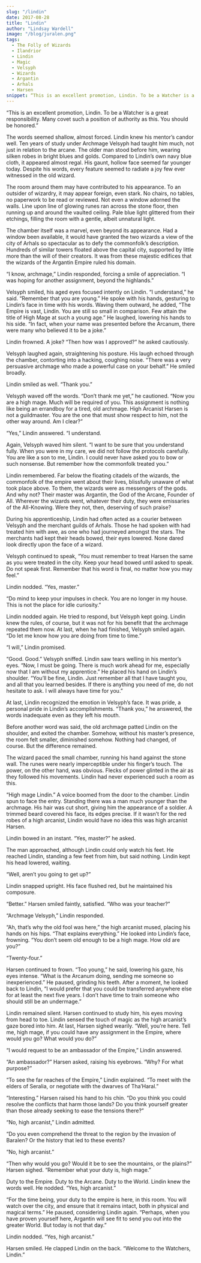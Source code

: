 ```yaml
---
slug: "/lindin"
date: 2017-08-28
title: "Lindin"
author: "Lindsay Wardell"
image: "/blog/juralen.png"
tags:
  - The Folly of Wizards
  - Ilandrior
  - Lindin
  - Magic
  - Velsyph
  - Wizards
  - Argantin
  - Arhals
  - Harsen
snippet: “This is an excellent promotion, Lindin. To be a Watcher is a great responsibility. Many covet such a position of authority as this. You should be honored.”
---
```

“This is an excellent promotion, Lindin. To be a Watcher is a great responsibility. Many covet such a position of authority as this. You should be honored.”

The words seemed shallow, almost forced. Lindin knew his mentor’s candor well. Ten years of study under Archmage Velsyph had taught him much, not just in relation to the arcane. The older man stood before him, wearing silken robes in bright blues and golds. Compared to Lindin’s own navy blue cloth, it appeared almost regal. His gaunt, hollow face seemed far younger today. Despite his words, every feature seemed to radiate a joy few ever witnessed in the old wizard.

The room around them may have contributed to his appearance. To an outsider of wizardry, it may appear foreign, even stark. No chairs, no tables, no paperwork to be read or reviewed. Not even a window adorned the walls. Line upon line of glowing runes ran across the stone floor, then running up and around the vaulted ceiling. Pale blue light glittered from their etchings, filling the room with a gentle, albeit unnatural light.

The chamber itself was a marvel, even beyond its appearance. Had a window been available, it would have granted the two wizards a view of the city of Arhals so spectacular as to defy the commonfolk’s description. Hundreds of similar towers floated above the capital city, supported by little more than the will of their creators. It was from these majestic edifices that the wizards of the Argantin Empire ruled his domain.

“I know, archmage,” Lindin responded, forcing a smile of appreciation. “I was hoping for another assignment, beyond the highlands.”

Velsyph smiled, his aged eyes focused intently on Lindin. “I understand,” he said. “Remember that you are young.” He spoke with his hands, gesturing to Lindin’s face in time with his words. Waving them outward, he added, “The Empire is vast, Lindin. You are still so small in comparison. Few attain the title of High Mage at such a young age.” He laughed, lowering his hands to his side. “In fact, when your name was presented before the Arcanum, there were many who believed it to be a joke.”

Lindin frowned. A joke? “Then how was I approved?” he asked cautiously.

Velsyph laughed again, straightening his posture. His laugh echoed through the chamber, contorting into a hacking, coughing noise. “There was a very persuasive archmage who made a powerful case on your behalf.” He smiled broadly.

Lindin smiled as well. “Thank you.”

Velsyph waved off the words. “Don’t thank me yet,” he cautioned. “Now you are a high mage. Much will be required of you. This assignment is nothing like being an errandboy for a tired, old archmage. High Arcanist Harsen is not a guildmaster. You are the one that must show respect to him, not the other way around. Am I clear?”

“Yes,” Lindin answered. “I understand.

Again, Velsyph waved him silent. “I want to be sure that you understand fully. When you were in my care, we did not follow the protocols carefully. You are like a son to me, Lindin. I could never have asked you to bow or such nonsense. But remember how the commonfolk treated you.”

Lindin remembered. Far below the floating citadels of the wizards, the commonfolk of the empire went about their lives, blissfully unaware of what took place above. To them, the wizards were as messengers of the gods. And why not? Their master was Argantin, the God of the Arcane, Founder of All. Wherever the wizards went, whatever their duty, they were emissaries of the All-Knowing. Were they not, then, deserving of such praise?

During his apprenticeship, Lindin had often acted as a courier between Velsyph and the merchant guilds of Arhals. Those he had spoken with had treated him with awe, as one who had journeyed amongst the stars. The merchants had kept their heads bowed, their eyes lowered. None dared look directly upon the face of a wizard.

Velsyph continued to speak, “You must remember to treat Harsen the same as you were treated in the city. Keep your head bowed until asked to speak. Do not speak first. Remember that his word is final, no matter how you may feel.”

Lindin nodded. “Yes, master.”

“Do mind to keep your impulses in check. You are no longer in my house. This is not the place for idle curiosity.”

Lindin nodded again. He tried to respond, but Velsyph kept going. Lindin knew the rules, of course, but it was not for his benefit that the archmage repeated them now. At last, when he had finished, Velsyph smiled again. “Do let me know how you are doing from time to time.”

“I will,” Lindin promised.

“Good. Good.” Velsyph sniffed. Lindin saw tears welling in his mentor’s eyes. “Now, I must be going. There is much work ahead for me, especially now that I am without my apprentice.” He placed his hand on Lindin’s shoulder. “You’ll be fine, Lindin. Just remember all that I have taught you, and all that you learned besides. If there is anything you need of me, do not hesitate to ask. I will always have time for you.”

At last, Lindin recognized the emotion in Velsyph’s face. It was pride, a personal pride in Lindin’s accomplishments. “Thank you,” he answered, the words inadequate even as they left his mouth.

Before another word was said, the old archmage patted Lindin on the shoulder, and exited the chamber. Somehow, without his master’s presence, the room felt smaller, diminished somehow. Nothing had changed, of course. But the difference remained.

The wizard paced the small chamber, running his hand against the stone wall. The runes were nearly imperceptible under his finger’s touch. The power, on the other hand, was obvious. Flecks of power glinted in the air as they followed his movements. Lindin had never experienced such a room as this.

“High mage Lindin.” A voice boomed from the door to the chamber. Lindin spun to face the entry. Standing there was a man much younger than the archmage. His hair was cut short, giving him the appearance of a soldier. A trimmed beard covered his face, its edges precise. If it wasn’t for the red robes of a high arcanist, Lindin would have no idea this was high arcanist Harsen.

Lindin bowed in an instant. “Yes, master?” he asked.

The man approached, although Lindin could only watch his feet. He reached Lindin, standing a few feet from him, but said nothing. Lindin kept his head lowered, waiting.

“Well, aren’t you going to get up?”

Lindin snapped upright. His face flushed red, but he maintained his composure.

“Better.” Harsen smiled faintly, satisfied. “Who was your teacher?”

“Archmage Velsyph,” Lindin responded.

“Ah, that’s why the old fool was here,” the high arcanist mused, placing his hands on his hips. “That explains everything.” He looked into Lindin’s face, frowning. “You don’t seem old enough to be a high mage. How old are you?”

“Twenty-four.”

Harsen continued to frown. “Too young,” he said, lowering his gaze, his eyes intense. “What is the Arcanum doing, sending me someone so inexperienced.” He paused, grinding his teeth. After a moment, he looked back to Lindin, “I would prefer that you could be transferred anywhere else for at least the next five years. I don’t have time to train someone who should still be an undermage.”

Lindin remained silent. Harsen continued to study him, his eyes moving from head to toe. Lindin sensed the touch of magic as the high arcanist’s gaze bored into him. At last, Harsen sighed wearily. “Well, you’re here. Tell me, high mage, if you could have any assignment in the Empire, where would you go? What would you do?”

“I would request to be an ambassador of the Empire,” Lindin answered.

“An ambassador?” Harsen asked, raising his eyebrows. “Why? For what purpose?”

“To see the far reaches of the Empire,” Lindin explained. “To meet with the elders of Seralia, or negotiate with the dwarves of Tha’Haral.”

“Interesting.” Harsen raised his hand to his chin. “Do you think you could resolve the conflicts that harm those lands? Do you think yourself greater than those already seeking to ease the tensions there?”

“No, high arcanist,” Lindin admitted.

“Do you even comprehend the threat to the region by the invasion of Baralen? Or the history that led to these events?

“No, high arcanist.”

“Then why would you go? Would it be to see the mountains, or the plains?” Harsen sighed. “Remember what your duty is, high mage.”

Duty to the Empire. Duty to the Arcane. Duty to the World. Lindin knew the words well. He nodded. “Yes, high arcanist.”

“For the time being, your duty to the empire is here, in this room. You will watch over the city, and ensure that it remains intact, both in physical and magical terms.” He paused, considering Lindin again. “Perhaps, when you have proven yourself here, Argantin will see fit to send you out into the greater World. But today is not that day.”

Lindin nodded. “Yes, high arcanist.”

Harsen smiled. He clapped Lindin on the back. “Welcome to the Watchers, Lindin.”